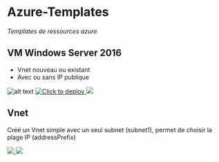 # Azure-Templates
*Templates de ressources azure*

## VM Windows Server 2016

* Vnet nouveau ou existant
* Avec ou sans IP publique

![alt text](http://azuredeploy.net/deploybutton.png )
<a href="https://portal.azure.com/#create/Microsoft.Template/uri/https%3A%2F%2Fgithub.com%2Fmathuieu%2FAzure-Templates%2Fraw%2FPowershell-DSC-default-config%2FCascade%2FVM-Windows.json" target="_blank">
    <img src="http://azuredeploy.net/deploybutton.png" title="Click to deploy"/>
</a>
<a href="http://armviz.io/#/?load=https%3A%2F%2Fraw.githubusercontent.com%2Fmathuieu%2FAzure-Templates%2Fmaster%2FCascade%2FVM-Windows.json" target="_blank">
    <img src="http://armviz.io/visualizebutton.png"/>
</a>

## Vnet 
<p>Créé un Vnet simple avec un seul subnet (subnet1), permet de choisir la plage IP (addressPrefix)</p>
<a href="https://portal.azure.com/#create/Microsoft.Template/uri/https%3A%2F%2Fraw.githubusercontent.com%2Fmathuieu%2FAzure-Templates%2Fmaster%2FCascade%2Fnew-vnet.json" target="_blank">
    <img src="http://azuredeploy.net/deploybutton.png"/>
</a>
<a href="http://armviz.io/#/?load=https%3A%2F%2Fraw.githubusercontent.com%2Fmathuieu%2FAzure-Templates%2Fmaster%2FCascade%2Fnew-vnet.json" target="_blank">
    <img src="http://armviz.io/visualizebutton.png"/>
</a>
